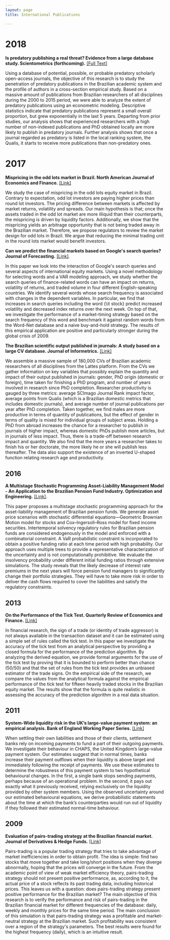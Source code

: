 ```yaml
---
layout: page
title: International Publications

---
```


# 2018

**Is predatory publishing a real threat? Evidence from a large database study. Scientometrics (forthcoming).** [[Full Text]](https://doi.org/10.1007/s11192-018-2750-6)

Using a database of potential, possible, or probable predatory scholarly open-access journals, the objective of this research is to study the penetration of predatory publications in the Brazilian academic system and the profile of authors in a cross-section empirical study. Based on a massive amount of publications from Brazilian researchers of all disciplines during the 2000 to 2015 period, we were able to analyze the extent of predatory publications using an econometric modeling. Descriptive statistics indicate that predatory publications represent a small overall proportion, but grew exponentially in the last 5 years. Departing from prior studies, our analysis shows that experienced researchers with a high number of non-indexed publications and PhD obtained locally are more likely to publish in predatory journals. Further analysis shows that once a journal regarded as predatory is listed in the local ranking system, the Qualis, it starts to receive more publications than non-predatory ones.

# 2017

**Mispricing in the odd lots market in Brazil. North American Journal of Economics and Finance.** [[Link]](http://www.sciencedirect.com/science/article/pii/S1062940817302127)

We study the case of mispricing in the odd lots equity market in Brazil. Contrary to expectation, odd lot investors are paying higher prices than round lot investors. The pricing difference between markets is affected by market returns, volatility and spreads. Our main hypothesis is that; once the assets traded in the odd lot market are more illiquid than their counterparts, the mispricing is driven by liquidity factors. Additionally, we show that the mispricing yields an arbitrage opportunity that is not being traded away in the Brazilian market. Therefore, we propose regulators to review the market design for odd lots in Brazil. We argue that reducing the minimal trading unit in the round lots market would benefit investors.


**Can we predict the financial markets based on Google's search queries? Journal of Forecasting.** [[Link]](http://onlinelibrary.wiley.com/doi/10.1002/for.2446/abstract).

In this paper we look into the interaction of Google's search queries and several aspects of international equity markets. Using a novel methodology for selecting words and a VAR modeling approach, we study whether the search queries of finance-related words can have an impact on returns, volatility of returns, and traded volume in four different English-speaking countries. We identify several words whose search frequency is associated with changes in the dependent variables. In particular, we find that increases in search queries including the word {\it stock} predict increased volatility and decreased index returns over the next week. On top of that, we investigate the performance of a market-timing strategy based on the search frequency of this word and benchmark it against random words from the Word-Net database and a naive buy-and-hold strategy. The results of this empirical application are positive and particularly stronger during the global crisis of 2009.


**The Brazilian scientific output published in journals: A study based on a large CV database. Journal of Informetrics.** [[Link]](http://www.sciencedirect.com/science/article/pii/S1751157716301559)

We assemble a massive sample of 180,000 CVs of Brazilian academic researchers of all disciplines from the Lattes platform. From the CVs we gather information on key variables that possibly explain the quantity and impact of their output published in journals: gender, PhD origin (domestic or foreign), time taken for finishing a PhD program, and number of years involved in research since PhD completion. Researcher productivity is gauged by three metrics: average SCImago Journal Rank impact factor, average points from Qualis (which is a Brazilian domestic metrics that includes domestic journals), and average number of journal publications per year after PhD completion. Taken together, we find males are more productive in terms of quantity of publications, but the effect of gender in terms of quality is mixed for individual groups of subject areas. Holding a PhD from abroad increases the chance for a researcher to publish in journals of higher impact, whereas domestic PhDs publish more articles, but in journals of less impact. Thus, there is a trade-off between research impact and quantity. We also find that the more years a researcher takes to finish his or her doctorate, the more likely he or she will publish less thereafter. The data also support the existence of an inverted U-shaped function relating research age and productivity.

## 2016

**A Multistage Stochastic Programming Asset-Liability Management Model - An Application to the Brazilian Pension Fund Industry. Optimization and Engineering.** [[Link]](https://link.springer.com/article/10.1007/s11081-016-9316-3?wt_mc=internal.event.1.SEM.ArticleAuthorOnlineFirst).

This paper proposes a multistage stochastic programming approach for the asset-liability management of Brazilian pension funds. We generate asset price scenarios with stochastic differential equations—Geometric Brownian Motion model for stocks and Cox–Ingersoll–Ross model for fixed income securities. Intertemporal solvency regulatory rules for Brazilian pension funds are considered endogenously in the model and enforced with a combinatorial constraint. A VaR probabilistic constraint is incorporated to obtain a positive funding ratio at each time period with high probability. Our approach uses multiple trees to provide a representative characterization of the uncertainty and is not computationally prohibitive. We evaluate the insolvency probability under different initial funding ratios through extensive simulations. The study reveals that the likely decrease of interest rate premiums in the next years will force pension fund managers to significantly change their portfolio strategies. They will have to take more risk in order to deliver the cash flows required to cover the liabilities and satisfy the regulatory constraints.


## 2013

**On the Performance of the Tick Test. Quarterly Review of Economics and Finance.** [[Link]](http://www.sciencedirect.com/science/article/pii/S1062976913000653)

In financial research, the sign of a trade (or identity of trade aggressor) is not always available in the transaction dataset and it can be estimated using a simple set of rules called the tick test. In this paper we investigate the accuracy of the tick test from an analytical perspective by providing a closed formula for the performance of the prediction algorithm. By analyzing the derived equation, we provide formal arguments for the use of the tick test by proving that it is bounded to perform better than chance (50/50) and that the set of rules from the tick test provides an unbiased estimator of the trade signs. On the empirical side of the research, we compare the values from the analytical formula against the empirical performance of the tick test for fifteen heavily traded stocks in the Brazilian equity market. The results show that the formula is quite realistic in assessing the accuracy of the prediction algorithm in a real data situation.

## 2011

**System-Wide liquidity risk in the UK’s large-value payment system: an empirical analysis.  Bank of England Working Paper Series.** [[Link]](https://www.bankofengland.co.uk/-/media/boe/files/working-paper/2011/system-wide-liquidity-risk-in-the-uks-large-value-payment-system-an-empirical-analysis.pdf)

When settling their own liabilities and those of their clients, settlement banks rely on incoming payments to fund a part of their outgoing payments. We investigate their behaviour in CHAPS, the United Kingdom’s large-value payment system. Our estimates suggest that in normal times, banks increase their payment outflows when their liquidity is above target and immediately following the receipt of payments. We use these estimates to determine the robustness of this payment system to two hypothetical behavioural changes. In the first, a single bank stops sending payments, perhaps because of an operational problem. In the second, it pays out exactly what it previously received, relying exclusively on the liquidity provided by other system members. Using the observed uncertainty around our estimated behavioural equations, we derive probabilistic statements about the time at which the bank’s counterparties would run out of liquidity if they followed their estimated normal-time behaviour.

## 2009

**Evaluation of pairs-trading strategy at the Brazilian financial market. Journal of Derivatives & Hedge Funds.** [[Link]](https://www.bankofengland.co.uk/-/media/boe/files/working-paper/2011/system-wide-liquidity-risk-in-the-uks-large-value-payment-system-an-empirical-analysis.pdf)

Pairs-trading is a popular trading strategy that tries to take advantage of market inefficiencies in order to obtain profit. The idea is simple: find two stocks that move together and take long/short positions when they diverge abnormally, hoping that the prices will converge in the future. From the academic point of view of weak market efficiency theory, pairs-trading strategy should not present positive performance, as, according to it, the actual price of a stock reflects its past trading data, including historical prices. This leaves us with a question: does pairs-trading strategy present positive performance for the Brazilian market? The main objective of this research is to verify the performance and risk of pairs-trading in the Brazilian financial market for different frequencies of the database: daily, weekly and monthly prices for the same time period. The main conclusion of this simulation is that pairs-trading strategy was a profitable and market-neutral strategy at the Brazilian market. Such profitability was consistent over a region of the strategy's parameters. The best results were found for the highest frequency (daily), which is an intuitive result.

